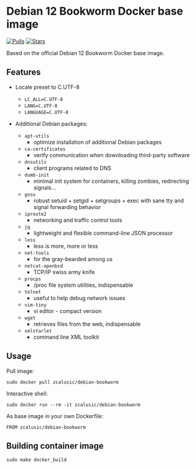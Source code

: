 # Debian 12 Bookworm Docker base image

[![Pulls](https://img.shields.io/docker/pulls/zcalusic/debian-bookworm.svg)](https://hub.docker.com/r/zcalusic/debian-bookworm/)
[![Stars](https://img.shields.io/docker/stars/zcalusic/debian-bookworm.svg)](https://hub.docker.com/r/zcalusic/debian-bookworm/)

Based on the official Debian 12 Bookworm Docker base image.

## Features

* Locale preset to C.UTF-8
  * `LC_ALL=C.UTF-8`
  * `LANG=C.UTF-8`
  * `LANGUAGE=C.UTF-8`

* Additional Debian packages:
  * `apt-utils`
    * optimize installation of additional Debian packages
  * `ca-certificates`
    * verify communication when downloading third-party software
  * `dnsutils`
    * client programs related to DNS
  * `dumb-init`
    * minimal init system for containers, killing zombies, redirecting signals...
  * `gosu`
    * robust setuid + setgid + setgroups + exec with sane tty and signal forwarding behavior
  * `iproute2`
    * networking and traffic control tools
  * `jq`
    * lightweight and flexible command-line JSON processor
  * `less`
    * less is more, more or less
  * `net-tools`
    * for the gray-bearded among us
  * `netcat-openbsd`
    * TCP/IP swiss army knife
  * `procps`
    * /proc file system utilities, indispensable
  * `telnet`
    * useful to help debug network issues
  * `vim-tiny`
    * vi editor - compact version
  * `wget`
    * retrieves files from the web, indispensable
  * `xmlstarlet`
    * command line XML toolkit

## Usage

Pull image:

```
sudo docker pull zcalusic/debian-bookworm
```

Interactive shell:

```
sudo docker run --rm -it zcalusic/debian-bookworm
```

As base image in your own Dockerfile:

```
FROM zcalusic/debian-bookworm
```

## Building container image

```
sudo make docker_build
```
